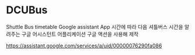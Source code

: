 # DCUBus
 Shuttle Bus timetable Google assistant App
 시간에 따라 다음 셔틀버스 시간을 알려주는 구글 어시스턴트 어플리케이션
 구글 액션을 사용해 제작
 
 https://assistant.google.com/services/a/uid/00000076290fa086
